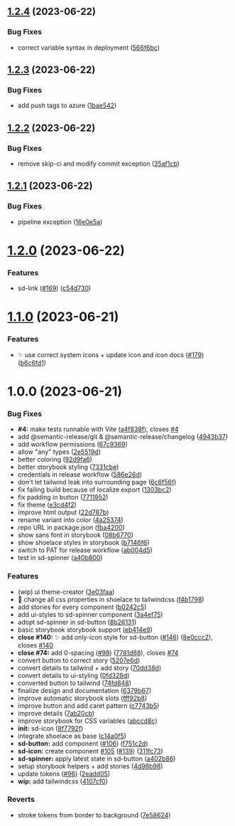 ## [1.2.4](https://github.com/solid-design-system/solid/compare/v1.2.3...v1.2.4) (2023-06-22)


### Bug Fixes

* correct variable syntax in deployment ([566f6bc](https://github.com/solid-design-system/solid/commit/566f6bc36b350fa557732b6c81eac908de9980e1))

## [1.2.3](https://github.com/solid-design-system/solid/compare/v1.2.2...v1.2.3) (2023-06-22)


### Bug Fixes

* add push tags to azure ([1bae542](https://github.com/solid-design-system/solid/commit/1bae542d3a0ba39e1fb058f27230a4b125d98a93))

## [1.2.2](https://github.com/solid-design-system/solid/compare/v1.2.1...v1.2.2) (2023-06-22)


### Bug Fixes

* remove skip-ci and modify commit exception ([35af1cb](https://github.com/solid-design-system/solid/commit/35af1cba2de3725805f83433bd7e7bb696c49456))

## [1.2.1](https://github.com/solid-design-system/solid/compare/v1.2.0...v1.2.1) (2023-06-22)


### Bug Fixes

* pipeline exception ([16e0e5a](https://github.com/solid-design-system/solid/commit/16e0e5a0868b24013700261d770959dd06e43886))

# [1.2.0](https://github.com/solid-design-system/solid/compare/v1.1.0...v1.2.0) (2023-06-22)


### Features

* sd-link ([#169](https://github.com/solid-design-system/solid/issues/169)) ([c54d730](https://github.com/solid-design-system/solid/commit/c54d73079152c123dc36fedc1fc1a5f86a4e6dde))

# [1.1.0](https://github.com/solid-design-system/solid/compare/v1.0.0...v1.1.0) (2023-06-21)


### Features

* ✨ use correct system icons + update icon and icon docs ([#179](https://github.com/solid-design-system/solid/issues/179)) ([b6c6fd1](https://github.com/solid-design-system/solid/commit/b6c6fd1881dd0b3bf8edda86b987b03610e951f5))

# 1.0.0 (2023-06-21)


### Bug Fixes

* **#4:** make tests runnable with Vite ([a4f838f](https://github.com/solid-design-system/solid/commit/a4f838fb88e93bd355e3e942ff22ac54a5fa925f)), closes [#4](https://github.com/solid-design-system/solid/issues/4)
* add @semantic-release/git & @semantic-release/changelog ([4943b37](https://github.com/solid-design-system/solid/commit/4943b37840a43b347a63ce455e91be23d36287d0))
* add workflow permissions ([67c9369](https://github.com/solid-design-system/solid/commit/67c93691daa436a274ef8326838b3128e5f93def))
* allow "any" types ([2e5519d](https://github.com/solid-design-system/solid/commit/2e5519d151d46f2a0a39269290f0446d36612cba))
* better coloring ([92d9fa6](https://github.com/solid-design-system/solid/commit/92d9fa6506910e8ed5bfdb5b69f40fa7daf1142f))
* better storybook styling ([7331cbe](https://github.com/solid-design-system/solid/commit/7331cbe1de70ee3bde53b1d25c485f135c5d18fb))
* credentials in release workflow ([586e26d](https://github.com/solid-design-system/solid/commit/586e26dc91b294eba1a4cddfb433d52043503061))
* don't let tailwind leak into surrounding page ([6c6f56f](https://github.com/solid-design-system/solid/commit/6c6f56f44fef1f38b8ba0cf8411b28a1b9e9fb70))
* fix failing build because of localize export ([1303bc2](https://github.com/solid-design-system/solid/commit/1303bc22c5c7e8ab01f3492609401f21aad78f0a))
* fix padding in button ([7711952](https://github.com/solid-design-system/solid/commit/771195277861a407db9ee821cbc5644493a8b7ce))
* fix theme ([e3cd4f2](https://github.com/solid-design-system/solid/commit/e3cd4f2cc2febe6c99c33fd713f5857adbf54eba))
* improve html output ([22d787b](https://github.com/solid-design-system/solid/commit/22d787ba2a9836c1bad4ee218fae4cac8640f28e))
* rename variant into color ([4a25374](https://github.com/solid-design-system/solid/commit/4a253746e25d8d8218164b1f3deb8380a0511ff6))
* repo URL in package.json ([fba4200](https://github.com/solid-design-system/solid/commit/fba4200f8c8ca70790ef4f161d4c610419bc6b73))
* show sans font in storybook ([08b6770](https://github.com/solid-design-system/solid/commit/08b677098849831b6e646a55d2012d58d3d166a7))
* show shoelace styles in storybook ([b7146f6](https://github.com/solid-design-system/solid/commit/b7146f6ea4e806f84cff9d208fcef9188aa8994c))
* switch to PAT for release workflow ([ab004d5](https://github.com/solid-design-system/solid/commit/ab004d55b139c653bf868bcd0d1b8ed494316134))
* test in sd-spinner ([a40b800](https://github.com/solid-design-system/solid/commit/a40b8002db12ab4e053daf76aa09415949acf814))


### Features

* (wip) ui theme-creator ([3e03faa](https://github.com/solid-design-system/solid/commit/3e03faa79f9583f197e4efa1e8016d2106ecb5be))
* 🎸 change all css properties in shoelace to tailwindcss ([f4b1798](https://github.com/solid-design-system/solid/commit/f4b17984035ac9e900af2ff22c9af72313c87b77))
* add stories for every component ([b0242c5](https://github.com/solid-design-system/solid/commit/b0242c5e4a54a91540505d4a43ca237d491349cd))
* add ui-styles to sd-spinner component ([3a4ef75](https://github.com/solid-design-system/solid/commit/3a4ef75da4d23d25103791c9c399d716aef6ad1b))
* adopt sd-spinner in sd-button ([8b26131](https://github.com/solid-design-system/solid/commit/8b2613101cb1b862777487dd12f72fc76947ffb5))
* basic storybook storybook support ([eb414e9](https://github.com/solid-design-system/solid/commit/eb414e9c3990627a451d6fe973f7a23ebcb2223c))
* **close #140:** ✨ add only-icon style for sd-button ([#146](https://github.com/solid-design-system/solid/issues/146)) ([8e0ccc2](https://github.com/solid-design-system/solid/commit/8e0ccc2fe699ebb6de799c752c527740f7f0871a)), closes [#140](https://github.com/solid-design-system/solid/issues/140)
* **close #74:** add 0-spacing ([#98](https://github.com/solid-design-system/solid/issues/98)) ([7781d88](https://github.com/solid-design-system/solid/commit/7781d885317b4be82269f974dc5b351b593cd05c)), closes [#74](https://github.com/solid-design-system/solid/issues/74)
* convert button to correct story ([5207e6d](https://github.com/solid-design-system/solid/commit/5207e6d925a9068020faee9f09c06f38a9774cc5))
* convert details to tailwind + add story ([70dd38d](https://github.com/solid-design-system/solid/commit/70dd38dd35a541938f51a98b94ccdd6b939c8bfc))
* convert details to ui-styling ([0fd328d](https://github.com/solid-design-system/solid/commit/0fd328de406bbd2a4fbbd3e5fe271657e65efca4))
* converted button to tailwind ([74fd848](https://github.com/solid-design-system/solid/commit/74fd848baa92977e0a779c576bdcc937dab5b522))
* finalize design and documentation ([6379b67](https://github.com/solid-design-system/solid/commit/6379b67def73ee7146a6b987ccc1bb33f7d51421))
* improve automatic storybook slots ([fff92b8](https://github.com/solid-design-system/solid/commit/fff92b8cae2a26c546262abfdd7e60d7a6ff85fb))
* improve button and add caret pattern ([c7743b5](https://github.com/solid-design-system/solid/commit/c7743b57d99be0b27ae1d1e4b0c42de0113262fa))
* improve details ([7ab20cb](https://github.com/solid-design-system/solid/commit/7ab20cbca6507802653f0b266663e6fb16716118))
* improve storybook for CSS variables ([abccd8c](https://github.com/solid-design-system/solid/commit/abccd8cd19755c7c0ae71aea3ce5f08c09debd34))
* **init:** sd-icon ([8f7792f](https://github.com/solid-design-system/solid/commit/8f7792f8cf8fc531e051efee19ad38efe90077b1))
* integrate shoelace as base ([c14a0f5](https://github.com/solid-design-system/solid/commit/c14a0f5888e482a0201a696d6f67cbfbfc655253))
* **sd-button:** add component ([#106](https://github.com/solid-design-system/solid/issues/106)) ([f751c2d](https://github.com/solid-design-system/solid/commit/f751c2d0f4e3328396e1d8d74b0718fcdc407cdb))
* **sd-icon:** create component [#105](https://github.com/solid-design-system/solid/issues/105) ([#139](https://github.com/solid-design-system/solid/issues/139)) ([311fc73](https://github.com/solid-design-system/solid/commit/311fc7347d218eeefbf0b0186998cedb8ee6f74d))
* **sd-spinner:** apply latest state in sd-button ([a402b86](https://github.com/solid-design-system/solid/commit/a402b863e69bbe758b8a86a6d1b99afdc71d32cd))
* setup storybook helpers + add stories ([4d98b98](https://github.com/solid-design-system/solid/commit/4d98b9889e119aa7330d187d99c0508d4ccc9717))
* update tokens ([#96](https://github.com/solid-design-system/solid/issues/96)) ([2eadd05](https://github.com/solid-design-system/solid/commit/2eadd05a73d9e7dd8047569192334be4490ee482))
* **wip:** add tailwindcss ([4107cf0](https://github.com/solid-design-system/solid/commit/4107cf08d5daf38a82c68626f9687b3f82f3718c))


### Reverts

* stroke tokens from border to background ([7e58624](https://github.com/solid-design-system/solid/commit/7e58624fa11c189554e4b2ca1ff40010023934ea))
